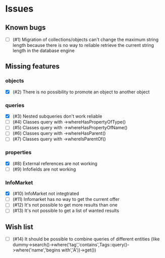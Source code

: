 # Issues

## Known bugs
- [ ] (#1) Migration of collections/objects can't change the maximum string length because there is no way to reliable retrieve the current string length in the database engine

## Missing features
### objects
- [X] (#2) There is no possibility to promote an object to another object

### queries
- [X] (#3) Nested subqueries don't work reliable
- [ ] (#4) Classes query with ->whereHasPropertyOfType()
- [ ] (#5) Classes query with ->whereHasPropertyOfName()
- [ ] (#6) Classes query with ->whereHasParent()
- [ ] (#7) Classes query with ->whereIsParentOf()

### properties
- [X] (#8) External references are not working
- [ ] (#9) Infofields are not working

### InfoMarket
- [X] (#10) InfoMarket not integtrated
- [ ] (#11) Infomarket has no way to get the current offer
- [ ] (#12) It's not possible to get more results than one
- [ ] (#13) It's not possible to get a list of wanted results
      
## Wish list
- [ ] (#14) It should be possible to combine queries of different entities (like dummy->search()->where('tag','contains',Tags::query()->where('name','begins with','A'))->get())

